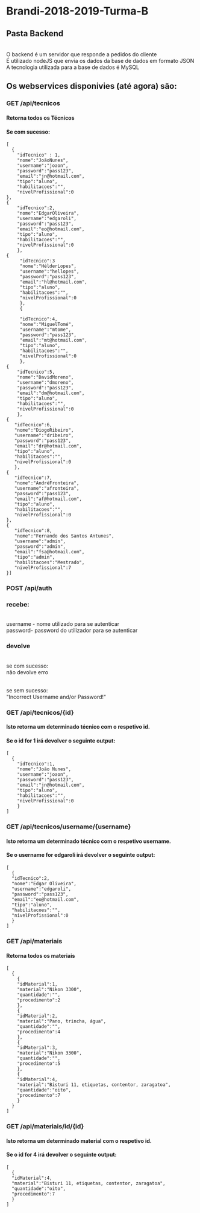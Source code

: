 # Brandi-2018-2019-Turma-B
## Pasta Backend


<br/>O backend é um servidor que responde a pedidos do cliente
<br/>É utilizado nodeJS que envia os dados da base de dados em formato JSON
<br/>A tecnologia utilizada para a base de dados é MySQL

## Os webservices disponivies (até agora) são:

### GET /api/tecnicos
#### Retorna todos os Técnicos

#### Se com sucesso:
``` jsonc
[
  {
    "idTecnico" : 1,
    "nome":"JoãoNunes",
    "username":"joaon",
    "password":"pass123",
    "email":"jn@hotmail.com",
    "tipo":"aluno",
    "habilitacoes":"",
    "nivelProfissional":0
},
{
    "idTecnico":2,
    "nome":"EdgarOliveira",
    "username":"edgaroli",
    "password":"pass123",
    "email":"eo@hotmail.com",
    "tipo":"aluno",
    "habilitacoes":"",
    "nivelProfissional":0
    },
{
     "idTecnico":3
     "nome":"HélderLopes",
     "username":"hellopes",
     "password":"pass123",
     "email":"hl@hotmail.com",
     "tipo":"aluno",
     "habilitacoes":"",
     "nivelProfissional":0
     },
     {
     
     "idTecnico":4,
     "nome":"MiguelTomé",
     "username":"mtome",
     "password":"pass123",
     "email":"mt@hotmail.com",
     "tipo":"aluno",
     "habilitacoes":"",
     "nivelProfissional":0
     },
{
    "idTecnico":5,
    "nome":"DavidMoreno",
    "username":"dmoreno",
    "password":"pass123",
    "email":"dm@hotmail.com",
    "tipo":"aluno",
    "habilitacoes":"",
    "nivelProfissional":0
    },
{
   "idTecnico":6,
   "nome":"DiogoRibeiro",
   "username":"dribeiro",
   "password":"pass123",
   "email":"dr@hotmail.com",
   "tipo":"aluno",
   "habilitacoes":"",
   "nivelProfissional":0
   },
{
   "idTecnico":7,
   "nome":"AndréFronteira",
   "username":"afronteira",
   "password":"pass123",
   "email":"af@hotmail.com",
   "tipo":"aluno",
   "habilitacoes":"",
   "nivelProfissional":0
},
{
   "idTecnico":8,
   "nome":"Fernando dos Santos Antunes",
   "username":"admin",
   "password":"admin",
   "email":"fsa@hotmail.com",
   "tipo":"admin",
   "habilitacoes":"Mestrado",
   "nivelProfissional":7
}]
```

### POST /api/auth

### recebe:

<br/> username - nome utilizado para se autenticar
<br/> password- password do utilizador para se autenticar

### devolve

<br/>se com sucesso:
<br/>não devolve erro

<br/>se sem sucesso:
<br/>"Incorrect Username and/or Password!"


### GET /api/tecnicos/{id}
#### Isto retorna um determinado técnico com o respetivo id.
#### Se o id for 1 irá devolver o seguinte output:
```jsonc
[
  {
    "idTecnico":1,
    "nome":"João Nunes",
    "username":"joaon",
    "password":"pass123",
    "email":"jn@hotmail.com",
    "tipo":"aluno",
    "habilitacoes":"",
    "nivelProfissional":0
    }
]
```

### GET /api/tecnicos/username/{username}
#### Isto retorna um determinado técnico com o respetivo username.
#### Se o username for edgaroli irá devolver o seguinte output:
```jsonc
[
  {
  "idTecnico":2,
  "nome":"Edgar Oliveira",
  "username":"edgaroli",
  "password":"pass123",
  "email":"eo@hotmail.com",
  "tipo":"aluno",
  "habilitacoes":"",
  "nivelProfissional":0
  }
]
```


### GET /api/materiais
#### Retorna todos os materiais
```jsonc
[
  {
    {
    "idMaterial":1,
    "material":"Nikon 3300",
    "quantidade":"",
    "procedimento":2
    },
    {
    "idMaterial":2,
    "material":"Pano, trincha, água",
	"quantidade":"",
    "procedimento":4
    },
    {
    "idMaterial":3,
    "material":"Nikon 3300",
    "quantidade":"",
    "procedimento":5
    },
    {
    "idMaterial":4,
    "material":"Bisturi 11, etiquetas, contentor, zaragatoa",
    "quantidade":"oito",
    "procedimento":7
    }
  }
]
```

### GET /api/materiais/id/{id}
#### Isto retorna um determinado material com o respetivo id.
#### Se o id for 4 irá devolver o seguinte output:
```jsonc
[
  {
  "idMaterial":4,
  "material":"Bisturi 11, etiquetas, contentor, zaragatoa",
  "quantidade":"oito",
  "procedimento":7
  }
]
```


